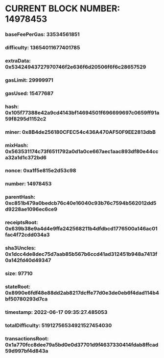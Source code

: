 # CURRENT BLOCK NUMBER: 14978453

### baseFeePerGas: 33534561851
### difficulty: 13654011677401785
### extraData: 0x53424943727970746f2e636f6d20506f6f6c28657529
### gasLimit: 29999971
### gasUsed: 15477687
### hash: 0x105f77388e42a9cd4143bf14694501f696699697c0659ff91a59f8295d1152c2
### miner: 0x8B4de256180CFEC54c436A470AF50F9EE2813dbB
### mixHash: 0x563531174c73f6511792a0d1a0ce667aec1aac893df80e44cca32a1d1c372bd6
### nonce: 0xa1f5e815e2d53c98
### number: 14978453
### parentHash: 0xc851b479a0bedcb76c40e16040c93b76c7594b562012dd5d9228ae1096ec6ce9
### receiptsRoot: 0x639b38e9a4d4e9ffa242568211b4dfdbcd1776500a146ac01fac4f72cdd034a3
### sha3Uncles: 0x1dcc4de8dec75d7aab85b567b6ccd41ad312451b948a7413f0a142fd40d49347
### size: 97710
### stateRoot: 0x8990e6fdf48e88dd2ab8217dcffe77d0e3de0eb6f4dad114b4bf50780293d7ca
### timestamp: 2022-06-17 09:35:27.485053
### totalDifficulty: 51912756534921527454030
### transactionsRoot: 0x1a770fcc8dee79a5bd0e0d37701d9f4637330414fdab8ffcad59d997bf4d843a
